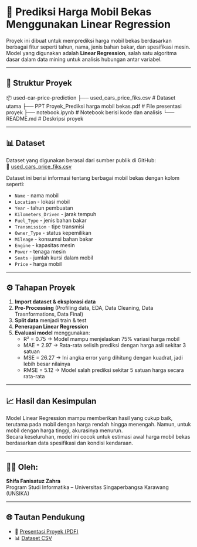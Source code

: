 # 🚗 Prediksi Harga Mobil Bekas Menggunakan Linear Regression

Proyek ini dibuat untuk memprediksi harga mobil bekas berdasarkan berbagai fitur seperti tahun, nama, jenis bahan bakar, dan spesifikasi mesin. Model yang digunakan adalah **Linear Regression**, salah satu algoritma dasar dalam data mining untuk analisis hubungan antar variabel.

---

## 📁 Struktur Proyek
📦 used-car-price-prediction
├── used_cars_price_fiks.csv # Dataset utama
├── PPT Proyek_Prediksi harga mobil bekas.pdf # File presentasi proyek
├── notebook.ipynb # Notebook berisi kode dan analisis
└── README.md # Deskripsi proyek

---

## 📊 Dataset
Dataset yang digunakan berasal dari sumber publik di GitHub:  
🔗 [used_cars_price_fiks.csv](https://raw.githubusercontent.com/FarrelllAdityaaa/dataset-uts-datamining/refs/heads/main/used_cars_price_fiks.csv)

Dataset ini berisi informasi tentang berbagai mobil bekas dengan kolom seperti:
- `Name` - nama mobil
- `Location` - lokasi mobil
- `Year` - tahun pembuatan
- `Kilometers_Driven` - jarak tempuh
- `Fuel_Type` - jenis bahan bakar
- `Transmission` - tipe transmisi
- `Owner_Type` - status kepemilikan
- `Mileage` - konsumsi bahan bakar
- `Engine` - kapasitas mesin
- `Power` - tenaga mesin
- `Seats` - jumlah kursi dalam mobil
- `Price` - harga mobil

---

## ⚙️ Tahapan Proyek
1. **Import dataset & eksplorasi data**
2. **Pre-Processing** (Profiling data, EDA, Data Cleaning, Data Trasnformations, Data Final)
3. **Split data** menjadi train & test
4. **Penerapan Linear Regression**
5. **Evaluasi model** menggunakan:
   - R² = 0.75 → Model mampu menjelaskan 75% variasi harga mobil  
   - MAE = 2.97 → Rata-rata selisih prediksi dengan harga asli sekitar 3 satuan
   - MSE = 26.27 → Ini angka error yang dihitung dengan kuadrat, jadi lebih besar nilainya 
   - RMSE = 5.12 → Model salah prediksi sekitar 5 satuan harga secara rata-rata

---

## 📈 Hasil dan Kesimpulan
Model Linear Regression mampu memberikan hasil yang cukup baik, terutama pada mobil dengan harga rendah hingga menengah. Namun, untuk mobil dengan harga tinggi, akurasinya menurun.  
Secara keseluruhan, model ini cocok untuk estimasi awal harga mobil bekas berdasarkan data spesifikasi dan kondisi kendaraan.

---

## 👩‍💻 Oleh:
**Shifa Fanisatuz Zahra**  
Program Studi Informatika – Universitas Singaperbangsa Karawang (UNSIKA)

---

## 🌐 Tautan Pendukung
- 📄 [Presentasi Proyek (PDF)](./PPT_Proyek.pdf)  
- 📊 [Dataset CSV](./used_cars_price_fiks.csv)
